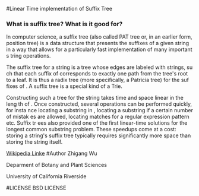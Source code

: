 #Linear Time implementation of Suffix Tree

### What is suffix tree? What is it good for?

In computer science, a suffix tree (also called PAT tree or, in an earlier form,
 position tree) is a data structure that presents the suffixes of a given string
 in a way that allows for a particularly fast implementation of many important s
tring operations.

The suffix tree for a string  is a tree whose edges are labeled with strings, su
ch that each suffix of  corresponds to exactly one path from the tree's root to 
a leaf. It is thus a radix tree (more specifically, a Patricia tree) for the suf
fixes of . A suffix tree is a special kind of a Trie.

Constructing such a tree for the string  takes time and space linear in the leng
th of . Once constructed, several operations can be performed quickly, for insta
nce locating a substring in , locating a substring if a certain number of mistak
es are allowed, locating matches for a regular expression pattern etc. Suffix tr
ees also provided one of the first linear-time solutions for the longest common 
substring problem. These speedups come at a cost: storing a string's suffix tree
 typically requires significantly more space than storing the string itself.

[Wikipedia Linke](http://en.wikipedia.org/wiki/Suffix_tree)
#Author
Zhigang Wu

Deparment of Botany and Plant Sciences

University of California Riverside


#LICENSE
BSD LICENSE


